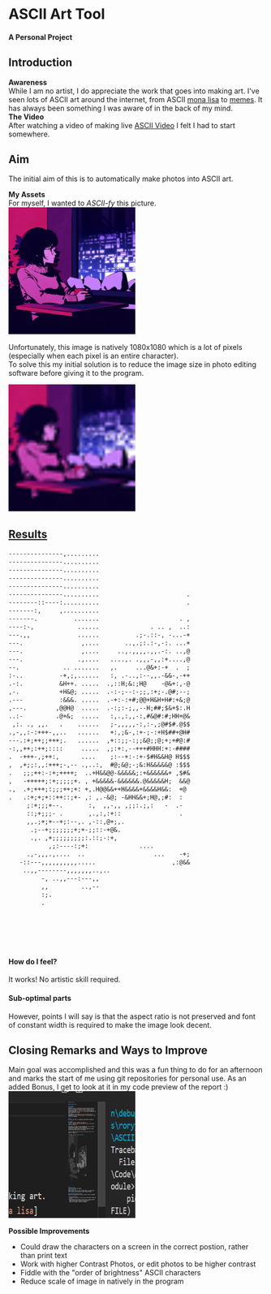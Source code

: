 # ASCII Art Tool

#### A Personal Project

## Introduction
**Awareness**  
While I am no artist, I do appreciate the work that goes into making art. 
I've seen lots of ASCII art around the internet, from ASCII [mona lisa](https://pin.it/3yJlvHF "ascii mona lisa pinterest") to [memes](https://imgflip.com/gif/1potkk "ascii doge gif"). It has always been something I was aware of in the back of my mind.  
**The Video**  
After watching a video of making live [ASCII Video](https://youtu.be/55iwMYv8tGI "ASCII Video (Coding Challenge 166) - The Coding Train") I felt I had to start somewhere.

## Aim
The initial aim of this is to automatically make photos into ASCII art.

**My Assets**  
For myself, I wanted to *ASCII-fy* this picture.<br>
<img src="./INPUT_FILES/alone_cafe.png" alt="Alone Cafe by Moshimoshibe" width="250" height="250"/>

Unfortunately, this image is natively 1080x1080 which is a lot of pixels (especially when each pixel is an entire character).  
To solve this my initial solution is to reduce the image size in photo editing software before giving it to the program.

<img src="./INPUT_FILES/alone_cafe_low_res.png" alt="Alone Cafe low res" width="250" height="250"/>

## [Results](./OUTPUT_FILES/ascii_cafe.txt)
```---------------,.........                         
---------------,.........                         
---------------..........                         
---------------..........                         
---------------..........                         
---------------..........                         
---------------..........                        .
--------::----:..........                        .
-------:,     ,..........                         
-------.          .......                      . ,
----:-,            ......              . .. ,  ..:
---.,,             ......          .;-.::-, -...-+
---.                ,....       ..,.;:.:-,-:. ...+
---.                ,....     ..,.,,,,.,,.-:. ..,@
---.               .,....   ....,. .,,,-,,:+....,@
--.            .. .......   ,.     ...@&+:-+  .  ;
:-..          -+,;,......   :, .-..,:--,,.-&&-,-++
.-:.          &H++. .....  .,::H;&:;H@    -@&+:,-@
,-.           +H&@; .....  .-:-;--:-;;,:+;-.@#;--;
.---          :&&&. .....  .-+:-:+#;@@+H&H+H#:+&;@
,---.        ,@@H@  .....  .-:;:-;,,--H;##;$&+$:.H
..:-         .@+&;  .....   :,.,:,,-:,#&@#:#;HH+@&
 ,:. ., ,,.   .    ......   ;-,,,,,-:,:-,;@#$#.@$$
.,-,,:-:+++-,,..   ......   +:,;&-,:+-;-:+H$##+@H#
---.:+;++;;+++;.   ......  ,+::;;-:;;&@;;@;+;+#@:#
-:,,++;:++;::::     .....  ,;:+:,--+++#HHH:+:-####
.  -+++-,;++:,      ....    ;:--+:-:+-$#H&&H@ H$$$
,  ,+;;:,,:+++;-,-- .,..:,  #@;&@;-;&:H&&&&&@ :$$$
.   ;;;++:-:+;++++;  ..+H&&@@-&&&&&;:+&&&&&&+ ,$#&
,   -+++++;:+;;;;;+. , +&&&&&-&&&&&&.@&&&&&H;  &&@
.,  .+;+++;:;;;++;+: +,.H@@&&++H&&&&+&&&&H&&:  +@ 
.   .:+;+;+::++::;+- ,: ,.-&@; -&HH&&+;H@,;#:  :  
     ;:+;;;+--.       :,  ,,-,, ,;;:.;,:   -  .-  
     ::;+;;;- .       ,.,:,:+::                .  
     ,,.;+;+--+;:--,. ,-::,@+;,.                  
      .;--+;;;;;;;+;+-;;::-+@&.                   
      .,. ,+;;;;;;;;;:.::;-:+,                    
           ,;:----:;+:              ....          
     .,-,,,.,....  ..                   ...    -+;
   -::---,,,,,,,,,,.....                     ,:@&&
    ..,,--------,,,,,,,..,..                      
         -, ..,,---:---,,                         
         ,,         ..,--                         
         :;.                                      
         .                                        
                                                  
                                                  
                                                  
                                                  
                                                  
```
#### How do I feel?
It works! No artistic skill required.   
#### Sub-optimal parts   
However, points I will say is that the aspect ratio is not preserved and font of constant width is required to make the image look decent.  

## Closing Remarks and Ways to Improve
Main goal was accomplished and this was a fun thing to do for an afternoon and marks the start of me using git repositories for personal use.
As an added Bonus, I get to look at it in my code preview of the report :)  
<img src="./Assets/VS Code Preview.png" alt="Alone Cafe low res" width="250" height="250"/>

**Possible Improvements**
 - Could draw the characters on a screen in the correct postion, rather than print text
 - Work with higher Contrast Photos, or edit photos to be higher contrast
 - Fiddle with the "order of brightness" ASCII characters
 - Reduce scale of image in natively in the program
